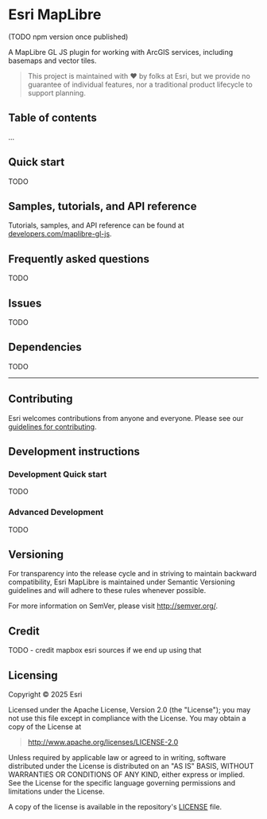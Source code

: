 # Esri MapLibre

(TODO npm version once published)

A MapLibre GL JS plugin for working with ArcGIS services, including basemaps and vector tiles.

> This project is maintained with ❤️ by folks at Esri, but we provide no guarantee of individual features, nor a traditional product lifecycle to support planning.


## Table of contents

...

## Quick start

TODO


## Samples, tutorials, and API reference

Tutorials, samples, and API reference can be found at [developers.com/maplibre-gl-js](https://developers.arcgis.com/maplibre-gl-js/).

## Frequently asked questions

TODO

## Issues

TODO

## Dependencies

TODO

---

## Contributing

Esri welcomes contributions from anyone and everyone. Please see our [guidelines for contributing](/CONTRIBUTING.md).

## Development instructions

### Development Quick start

TODO

### Advanced Development

TODO

## Versioning

For transparency into the release cycle and in striving to maintain backward compatibility, Esri MapLibre is maintained under Semantic Versioning guidelines and will adhere to these rules whenever possible.

For more information on SemVer, please visit http://semver.org/.

## Credit

TODO - credit mapbox esri sources if we end up using that

## Licensing

Copyright © 2025 Esri

Licensed under the Apache License, Version 2.0 (the "License"); you may not use this file except in compliance with the License. You may obtain a copy of the License at

> http://www.apache.org/licenses/LICENSE-2.0

Unless required by applicable law or agreed to in writing, software distributed under the License is distributed on an "AS IS" BASIS, WITHOUT WARRANTIES OR CONDITIONS OF ANY KIND, either express or implied. See the License for the specific language governing permissions and limitations under the License.

A copy of the license is available in the repository's [LICENSE](/LICENSE) file.